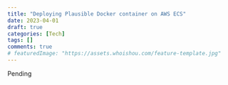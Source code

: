 ```yaml
---
title: "Deploying Plausible Docker container on AWS ECS"
date: 2023-04-01
draft: true
categories: [Tech]
tags: []
comments: true
# featuredImage: "https://assets.whoishou.com/feature-template.jpg"
---
```


Pending
